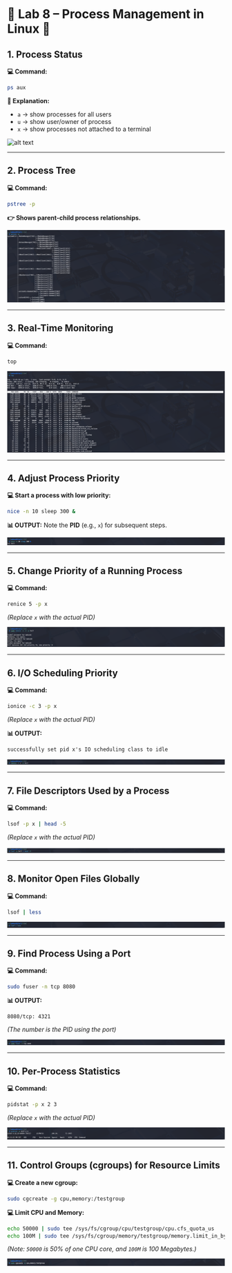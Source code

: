 # 🌟 Lab 8 – Process Management in Linux 🌟

## 1. Process Status

**💻 Command:**
```bash
ps aux
````

**📝 Explanation:**

  * `a` → show processes for all users
  * `u` → show user/owner of process
  * `x` → show processes not attached to a terminal

![alt text](images/LAB_8/1.png)

-----

## 2\. Process Tree

**💻 Command:**

```bash
pstree -p
```

**👉 Shows parent-child process relationships.**

![alt text](images/LAB_8/2.png)

-----

## 3\. Real-Time Monitoring

**💻 Command:**

```bash
top
```

![alt text](images/LAB_8/3.png)

-----

## 4\. Adjust Process Priority

**💻 Start a process with low priority:**

```bash
nice -n 10 sleep 300 &
```

**📊 OUTPUT:**
Note the **PID** (e.g., `x`) for subsequent steps.

![alt text](images/LAB_8/4.png)

-----

## 5\. Change Priority of a Running Process

**💻 Command:**

```bash
renice 5 -p x
```

*(Replace `x` with the actual PID)*

![alt text](images/LAB_8/5.png)

-----

## 6\. I/O Scheduling Priority

**💻 Command:**

```bash
ionice -c 3 -p x
```

*(Replace `x` with the actual PID)*

**📊 OUTPUT:**

```
successfully set pid x's IO scheduling class to idle
```

![alt text](images/LAB_8/6.png)

-----

## 7\. File Descriptors Used by a Process

**💻 Command:**

```bash
lsof -p x | head -5
```

*(Replace `x` with the actual PID)*

![alt text](images/LAB_8/7.png)

-----

## 8\. Monitor Open Files Globally

**💻 Command:**

```bash
lsof | less
```

![alt text](images/LAB_8/8.png)

-----

## 9\. Find Process Using a Port

**💻 Command:**

```bash
sudo fuser -n tcp 8080
```

**📊 OUTPUT:**

```
8080/tcp: 4321
```

*(The number is the PID using the port)*

![alt text](images/LAB_8/9.png)

-----

## 10\. Per-Process Statistics

**💻 Command:**

```bash
pidstat -p x 2 3
```

*(Replace `x` with the actual PID)*

![alt text](images/LAB_8/10.png)

-----

## 11\. Control Groups (cgroups) for Resource Limits

**💻 Create a new cgroup:**

```bash
sudo cgcreate -g cpu,memory:/testgroup
```

**💻 Limit CPU and Memory:**

```bash
echo 50000 | sudo tee /sys/fs/cgroup/cpu/testgroup/cpu.cfs_quota_us
echo 100M | sudo tee /sys/fs/cgroup/memory/testgroup/memory.limit_in_bytes
```

*(Note: `50000` is 50% of one CPU core, and `100M` is 100 Megabytes.)*

![alt text](images/LAB_8/11.png)

```
```